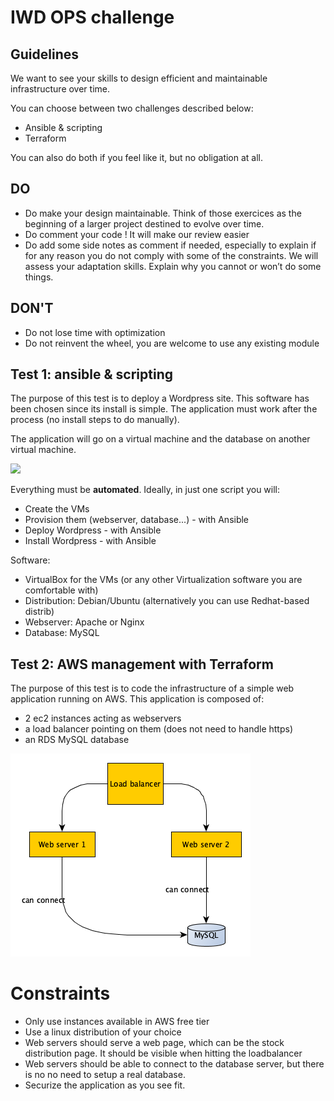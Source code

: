 # IWD OPS challenge

## Guidelines

We want to see your skills to design efficient and maintainable infrastructure over time.

You can choose between two challenges described below: 

- Ansible & scripting
- Terraform 

You can also do both if you feel like it, but no obligation at all. 

## DO

- Do make your design maintainable. Think of those exercices as the beginning of a larger project destined to evolve over time.
- Do comment your code ! It will make our review easier
- Do add some side notes as comment if needed, especially to explain if for any reason you do not comply with some of the constraints.
  We will assess your adaptation skills. Explain why you cannot or won’t do some things.

## DON'T

- Do not lose time with optimization
- Do not reinvent the wheel, you are welcome to use any existing module

## Test 1: ansible & scripting

The purpose of this test is to deploy a Wordpress site. This software has been chosen since its install is simple. The application must work after the process (no install steps to do manually).

The application will go on a virtual machine and the database on another virtual machine.

![](ansible-challenge.png)

Everything must be **automated**. Ideally, in just one script you will:
* Create the VMs
* Provision them (webserver, database...) - with Ansible
* Deploy Wordpress - with Ansible
* Install Wordpress - with Ansible

Software:
* VirtualBox for the VMs (or any other Virtualization software you are comfortable with)
* Distribution: Debian/Ubuntu (alternatively you can use Redhat-based distrib)
* Webserver: Apache or Nginx
* Database: MySQL

## Test 2: AWS management with Terraform

The purpose of this test is to code the infrastructure of a simple web application running on AWS.
This application is composed of:

- 2 ec2 instances acting as webservers
- a load balancer pointing on them (does not need to handle https)
- an RDS MySQL database

![](terraform-challenge.png)

# Constraints

- Only use instances available in AWS free tier
- Use a linux distribution of your choice
- Web servers should serve a web page, which can be the stock distribution page. It should be visible when hitting the loadbalancer
- Web servers should be able to connect to the database server, but there is no no need to setup a real database.
- Securize the application as you see fit.